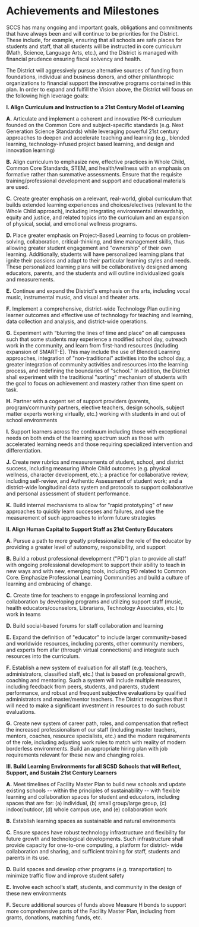 Achievements and Milestones
===========================

SCCS has many ongoing and important goals, obligations and commitments that 
have always been and will continue to be priorities for the District.  These include, 
for example, ensuring that all schools are safe places for students and staff, that 
all students will be instructed in core curriculum (Math, Science, Language Arts, 
etc.), and the District is managed with financial prudence ensuring fiscal solvency 
and health. 

The District will aggressively pursue alternative sources of funding from 
foundations, individual and business donors, and other philanthropic 
organizations to financial support the innovative programs contained in this plan.
In order to expand and fulfill the Vision above, the District will focus on the 
following high leverage goals: 

**I. Align Curriculum and Instruction to a 21st Century Model of Learning**

**A.** Articulate and implement a coherent and innovative PK–8 curriculum 
founded on the Common Core and subject-specific standards (e.g. 
Next Generation Science Standards) while leveraging powerful 21st
century approaches to deepen and accelerate teaching and learning 
(e.g., blended learning, technology-infused project based learning, and 
design and innovation learning)

**B.** Align curriculum to emphasize new, effective practices in Whole Child, 
Common Core Standards, STEM, and health/wellness with an 
emphasis on formative rather than summative assessments.  Ensure 
that the requisite training/professional development and support and 
educational materials are used.  

**C.** Create greater emphasis on a relevant, real-world, global curriculum 
that builds extended learning experiences and choices/electives
(relevant to the Whole Child approach), including integrating 
environmental stewardship, equity and justice, and related topics into 
the curriculum and an expansion of physical, social, and emotional 
wellness programs.

**D.** Place greater emphasis on Project-Based Learning to focus on 
problem-solving, collaboration, critical-thinking, and time management 
skills, thus allowing greater student engagement and "ownership" of 
their own learning.  Additionally, students will have personalized 
learning plans that ignite their passions and adapt to their particular
learning styles and needs.  These personalized learning plans will be 
collaboratively designed among educators, parents, and the 
students and will outline individualized goals and measurements.

**E.** Continue and expand the District's emphasis on the arts, including 
vocal music, instrumental music, and visual and theater arts.

**F.** Implement a comprehensive, district-wide Technology Plan outlining 
learner outcomes and effective use of technology for teaching and 
learning, data collection and analysis, and district-wide operations. 

**G.** Experiment with “blurring the lines of time and place” on all campuses 
such that some students may experience a modified school day, 
outreach work in the community, and learn from first-hand resources 
(including expansion of SMART-E).  This may include the use of 
Blended Learning approaches, integration of "non-traditional" activities 
into the school day, a greater integration of community activities and 
resources into the learning process, and redefining the boundaries of 
"school."  In addition, the District shall experiment with the traditional 
"sorting" mechanism of students with the goal to focus on achievement 
and mastery rather than time spent on task.

**H.** Partner with a cogent set of support providers (parents, 
program/community partners, elective teachers, design schools,
subject matter experts working virtually, etc.) working with students in 
and out of school environments

**I.** Support learners across the continuum including those with 
exceptional needs on both ends of the learning spectrum such as 
those with accelerated learning needs and those requiring specialized 
intervention and differentiation.

**J.** Create new rubrics and measurements of student, school, and district 
success, including measuring Whole Child outcomes (e.g. physical 
wellness, character development, etc.); a practice for collaborative 
review, including self-review, and Authentic Assessment of student 
work; and a district-wide longitudinal data system and protocols to 
support collaborative and personal assessment of student 
performance.

**K.** Build internal mechanisms to allow for "rapid prototyping" of new 
approaches to quickly learn successes and failures, and use the 
measurement of such approaches to inform future strategies

**II. Align Human Capital to Support Staff as 21st Century Educators**

**A.** Pursue a path to more greatly professionalize the role of the educator 
by providing a greater level of autonomy, responsibility, and support  

**B.** Build a robust professional development ("PD") plan to provide all staff 
with ongoing professional development to support their ability to teach 
in new ways and with new, emerging tools, including PD related to 
Common Core. Emphasize Professional Learning Communities and 
build a culture of learning and embracing of change.

**C.** Create time for teachers to engage in professional learning and 
collaboration by developing programs and utilizing support staff (music, 
health educators/counselors, Librarians, Technology Associates, etc.) 
to work in teams

**D.** Build social-based forums for staff collaboration and learning

**E.** Expand the definition of "educator" to include larger community-based 
and worldwide resources, including parents, other community 
members, and experts from afar (through virtual connections) and 
integrate such resources into the curriculum.

**F.** Establish a new system of evaluation for all staff (e.g. teachers, 
administrators, classified staff, etc.) that is based on professional 
growth, coaching and mentoring.  Such a system will include multiple
measures, including feedback from peers, students, and parents, 
student performance, and robust and frequent subjective evaluations 
by qualified administrators and master/mentor teachers. The District 
recognizes that it will need to make a significant investment in 
resources to do such robust evaluations.

**G.** Create new system of career path, roles, and compensation that reflect 
the increased professionalism of our staff (including master teachers, 
mentors, coaches, resource specialists, etc.) and the modern 
requirements of the role, including adjusting work rules to match with 
reality of modern borderless environments.  Build an appropriate hiring 
plan with job requirements relevant for these new and changing roles.

**III. Build Learning Environments for all SCSD Schools that will Reflect, 
Support, and Sustain 21st Century Learners**

**A.** Meet timelines of Facility Master Plan to build new schools and update 
existing schools -- within the principles of sustainability -- with flexible 
learning and collaboration spaces for student and educators, including 
spaces that are for: (a) individual, (b) small group/large group, (c) 
indoor/outdoor, (d) whole campus use, and (e) collaboration work

**B.** Establish learning spaces as sustainable and natural environments

**C.** Ensure spaces have robust technology infrastructure and flexibility for 
future growth and technological developments.  Such infrastructure 
shall provide capacity for one-to-one computing, a platform for district-
wide collaboration and sharing, and sufficient training for staff, students 
and parents in its use.

**D.** Build spaces and develop other programs (e.g. transportation) to 
minimize traffic flow and improve student safety

**E.** Involve each school’s staff, students, and community in the design of 
these new environments

**F.** Secure additional sources of funds above Measure H bonds to support 
more comprehensive parts of the Facility Master Plan, including from 
grants, donations, matching funds, etc.
